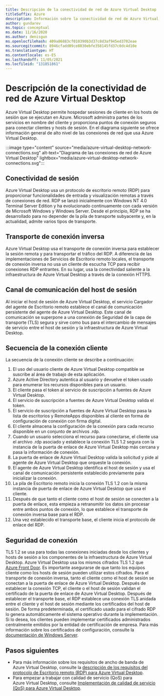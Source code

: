 ```yaml
---
title: Descripción de la conectividad de red de Azure Virtual Desktop
titleSuffix: Azure
description: Información sobre la conectividad de red de Azure Virtual Desktop
author: gundarev
ms.topic: conceptual
ms.date: 11/16/2020
ms.author: denisgun
ms.openlocfilehash: 409a86883cf010390b3d37c8d3af945ed3702eae
ms.sourcegitcommit: 8946cfadd89ce8830ebfe358145fd37c0dc4d10e
ms.translationtype: HT
ms.contentlocale: es-ES
ms.lasthandoff: 11/05/2021
ms.locfileid: "131851861"
---
```

# <a name="understanding-azure-virtual-desktop-network-connectivity"></a>Descripción de la conectividad de red de Azure Virtual Desktop

Azure Virtual Desktop permite hospedar sesiones de cliente en los hosts de sesión que se ejecutan en Azure. Microsoft administra partes de los servicios en nombre del cliente y proporciona puntos de conexión seguros para conectar clientes y hosts de sesión. En el diagrama siguiente se ofrece información general de alto nivel de las conexiones de red que usa Azure Virtual Desktop.

:::image type="content" source="media/azure-virtual-desktop-network-connections.svg" alt-text="Diagrama de las conexiones de red de Azure Virtual Desktop" lightbox="media/azure-virtual-desktop-network-connections.svg":::

## <a name="session-connectivity"></a>Conectividad de sesión

Azure Virtual Desktop usa un protocolo de escritorio remoto (RDP) para proporcionar funcionalidades de entrada y visualización remotas a través de conexiones de red. RDP se lanzó inicialmente con Windows NT 4.0 Terminal Server Edition y ha evolucionado continuamente con cada versión de Microsoft Windows y Windows Server. Desde el principio, RDP se ha desarrollado para no depender de la pila de transporte subyacente y, en la actualidad, admite varios tipos de transporte.

## <a name="reverse-connect-transport"></a>Transporte de conexión inversa

Azure Virtual Desktop usa el transporte de conexión inversa para establecer la sesión remota y para transportar el tráfico del RDP. A diferencia de las implementaciones de Servicios de Escritorio remoto locales, el transporte de conexión inversa no usa un cliente de escucha TCP para recibir conexiones RDP entrantes. En su lugar, usa la conectividad saliente a la infraestructura de Azure Virtual Desktop a través de la conexión HTTPS.

## <a name="session-host-communication-channel"></a>Canal de comunicación del host de sesión

Al iniciar el host de sesión de Azure Virtual Desktop, el servicio Cargador del agente de Escritorio remoto establece el canal de comunicación persistente del agente de Azure Virtual Desktop. Este canal de comunicación se superpone a una conexión de Seguridad de la capa de transporte (TLS) segura y sirve como bus para el intercambio de mensajes de servicio entre el host de sesión y la infraestructura de Azure Virtual Desktop.

## <a name="client-connection-sequence"></a>Secuencia de la conexión cliente

La secuencia de la conexión cliente se describe a continuación:

1. El uso del usuario cliente de Azure Virtual Desktop compatible se suscribe al área de trabajo de esta aplicación.
2. Azure Active Directory autentica al usuario y devuelve el token usado para enumerar los recursos disponibles para un usuario.
3. El cliente pasa el token al servicio de suscripción a fuentes de Azure Virtual Desktop.
4. El servicio de suscripción a fuentes de Azure Virtual Desktop valida el token.
5. El servicio de suscripción a fuentes de Azure Virtual Desktop pasa la lista de escritorios y RemoteApps disponibles al cliente en forma de configuración de conexión con firma digital.
6. El cliente almacena la configuración de la conexión para cada recurso disponible en un conjunto de archivos .rdp.
7. Cuando un usuario selecciona el recurso para conectarse, el cliente usa el archivo .rdp asociado y establece la conexión TLS 1.2 segura con la instancia de la puerta de enlace de Azure Virtual Desktop más cercana y pasa la información de conexión.
8. La puerta de enlace de Azure Virtual Desktop valida la solicitud y pide al agente de Azure Virtual Desktop que orqueste la conexión.
9. El agente de Azure Virtual Desktop identifica el host de sesión y usa el canal de comunicación persistente establecido previamente para inicializar la conexión.
10. La pila de Escritorio remoto inicia la conexión TLS 1.2 con la misma instancia de puerta de enlace de Azure Virtual Desktop que usa el cliente.
11. Después de que tanto el cliente como el host de sesión se conecten a la puerta de enlace, esta empieza a retransmitir los datos sin procesar entre ambos puntos de conexión, lo que establece el transporte de conexión inversa base para el RDP.
12. Una vez establecido el transporte base, el cliente inicia el protocolo de enlace del RDP.

## <a name="connection-security"></a>Seguridad de conexión

TLS 1.2 se usa para todas las conexiones iniciadas desde los clientes y hosts de sesión a los componentes de la infraestructura de Azure Virtual Desktop. Azure Virtual Desktop usa los mismos cifrados TLS 1.2 que [Azure Front Door](../frontdoor/concept-end-to-end-tls.md#supported-cipher-suites). Es importante asegurarse de que tanto los equipos cliente como los hosts de sesión pueden utilizar estos cifrados.
Para el transporte de conexión inversa, tanto el cliente como el host de sesión se conectan a la puerta de enlace de Azure Virtual Desktop. Después de establecer la conexión TCP, el cliente o el host de sesión validan el certificado de la puerta de enlace de Azure Virtual Desktop.
Después de establecer el transporte base, el RDP establece una conexión TLS anidada entre el cliente y el host de sesión mediante los certificados del host de sesión. De forma predeterminada, el certificado usado para el cifrado RDP lo genera automáticamente el sistema operativo durante la implementación. Si lo desea, los clientes pueden implementar certificados administrados centralmente emitidos por la entidad de certificación de empresa. Para más información sobre los certificados de configuración, consulte la [documentación de Windows Server](/troubleshoot/windows-server/remote/remote-desktop-listener-certificate-configurations).

## <a name="next-steps"></a>Pasos siguientes

* Para más información sobre los requisitos de ancho de banda de Azure Virtual Desktop, consulte la [descripción de los requisitos del protocolo de Escritorio remoto (RDP) para Azure Virtual Desktop](rdp-bandwidth.md).
* Para empezar a trabajar con calidad de servicio (QoS) para Azure Virtual Desktop, consulte [Implementación de calidad de servicio (QoS) para Azure Virtual Desktop](rdp-quality-of-service-qos.md).

